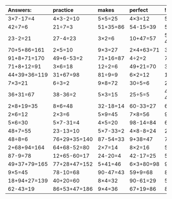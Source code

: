 | Answers: | practice | makes | perfect | ! |
| :--- | :--- | :--- | :--- | :--- |
| 3×7-17=4 | 4×3-2=10 | 5×5=25 | 4×3=12 | 5×2=10 | 
| 42÷7=6 | 21÷7=3 | 51+35=86 | 54-15=39 | 53-41=12 | 
| 23-2=21 | 27-4=23 | 3×2=6 | 10+47=57 | 57+87-45=99 | 
| 70+5+86=161 | 2×5=10 | 9×3=27 | 2×4+63=71 | 3×3=9 | 
| 91+8+71=170 | 49+6-53=2 | 71+16=87 | 4÷2=2 | 7×7=49 | 
| 71+8+12=91 | 3×6=18 | 12÷2=6 | 49+21=70 | 3×4=12 | 
| 44+39+36=119 | 31+67=98 | 81÷9=9 | 6×2=12 | 14÷7=2 | 
| 7×3=21 | 6÷3=2 | 9×8=72 | 30÷5=6 | 2×7-2=12 | 
| 36+31=67 | 38-36=2 | 5×3=15 | 25÷5=5 | 47+55-48=54 | 
| 2×8+19=35 | 8×6=48 | 32-18=14 | 60-33=27 | 67-25=42 | 
| 2×6=12 | 2×3=6 | 5×9=45 | 7×8=56 | 95-65=30 | 
| 5×6=30 | 5×7-31=4 | 4×5=20 | 98-14=84 | 6×6-32=4 | 
| 48+7=55 | 23-13=10 | 5×7-33=2 | 4×8-8=24 | 28÷7=4 | 
| 48÷8=6 | 76+29+35=140 | 87-54=33 | 9+38=47 | 72-11=61 | 
| 2+68+94=164 | 64+68-52=80 | 2×7=14 | 8×2=16 | 58-40=18 | 
| 87-9=78 | 12+65-60=17 | 24-20=4 | 42-17=25 | 55+44=99 | 
| 49+37+79=165 | 77+28+47=152 | 5+41=46 | 6×3+80=98 | 9×9+86=167 | 
| 9×5=45 | 78-10=68 | 90-47=43 | 59+9=68 | 8×8=64 | 
| 18+94+27=139 | 40+20=60 | 8×4=32 | 90-61=29 | 52+2=54 | 
| 62-43=19 | 86+53+47=186 | 9×4=36 | 67+19=86 | 8×9=72 | 
